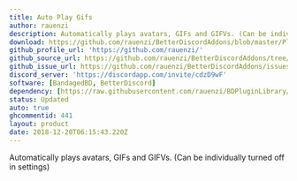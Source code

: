 ```yaml
---
title: Auto Play Gifs
author: rauenzi
description: Automatically plays avatars, GIFs and GIFVs. (Can be individually turned off in settings)
download: https://github.com/rauenzi/BetterDiscordAddons/blob/master/Plugins/AutoPlayGifs/AutoPlayGifs.plugin.js
github_profile_url: 'https://github.com/rauenzi/'
github_source_url: https://github.com/rauenzi/BetterDiscordAddons/tree/master/Plugins/AutoPlayGifs
github_issue_url: https://github.com/rauenzi/BetterDiscordAddons/issues/
discord_server: 'https://discordapp.com/invite/cdzD9wF'
software: [BandagedBD, BetterDiscord]
dependency: [https://raw.githubusercontent.com/rauenzi/BDPluginLibrary/master/release/0PluginLibrary.plugin.js]
status: Updated
auto: true
ghcommentid: 441
layout: product
date: 2018-12-20T06:15:43.220Z
---
```

Automatically plays avatars, GIFs and GIFVs. (Can be individually turned off in settings)